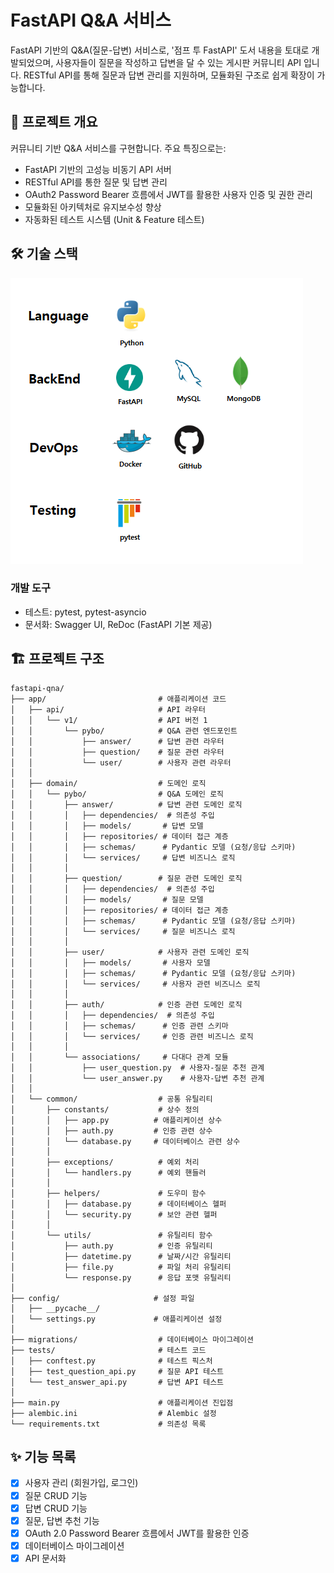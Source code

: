 # FastAPI Q&A 서비스

FastAPI 기반의 Q&A(질문-답변) 서비스로, '점프 투 FastAPI' 도서 내용을 토대로 개발되었으며, 사용자들이 질문을 작성하고 답변을 달 수 있는 게시판 커뮤니티 API 입니다. RESTful API를 통해 질문과 답변 관리를 지원하며, 모듈화된 구조로 쉽게 확장이 가능합니다.


## 🚀 프로젝트 개요

커뮤니티 기반 Q&A 서비스를 구현합니다. 주요 특징으로는:
- FastAPI 기반의 고성능 비동기 API 서버
- RESTful API를 통한 질문 및 답변 관리
- OAuth2 Password Bearer 흐름에서 JWT를 활용한 사용자 인증 및 권한 관리
- 모듈화된 아키텍처로 유지보수성 향상
- 자동화된 테스트 시스템 (Unit & Feature 테스트)


## 🛠️ 기술 스택

![기술 스택](storage/screenshots/tech-stack.png)

### 개발 도구
- 테스트: pytest, pytest-asyncio
- 문서화: Swagger UI, ReDoc (FastAPI 기본 제공)


## 🏗️ 프로젝트 구조

```text
fastapi-qna/
├── app/                         # 애플리케이션 코드
│   ├── api/                     # API 라우터
│   │   └── v1/                  # API 버전 1
│   │       └── pybo/            # Q&A 관련 엔드포인트
│   │           ├── answer/      # 답변 관련 라우터
│   │           ├── question/    # 질문 관련 라우터
│   │           └── user/        # 사용자 관련 라우터
│   │
│   ├── domain/                  # 도메인 로직
│   │   └── pybo/                # Q&A 도메인 로직
│   │       ├── answer/          # 답변 관련 도메인 로직
│   │       │   ├── dependencies/  # 의존성 주입
│   │       │   ├── models/       # 답변 모델
│   │       │   ├── repositories/ # 데이터 접근 계층
│   │       │   ├── schemas/      # Pydantic 모델 (요청/응답 스키마)
│   │       │   └── services/     # 답변 비즈니스 로직
│   │       │
│   │       ├── question/        # 질문 관련 도메인 로직
│   │       │   ├── dependencies/  # 의존성 주입
│   │       │   ├── models/       # 질문 모델
│   │       │   ├── repositories/ # 데이터 접근 계층
│   │       │   ├── schemas/      # Pydantic 모델 (요청/응답 스키마)
│   │       │   └── services/     # 질문 비즈니스 로직
│   │       │
│   │       ├── user/            # 사용자 관련 도메인 로직
│   │       │   ├── models/       # 사용자 모델
│   │       │   ├── schemas/      # Pydantic 모델 (요청/응답 스키마)
│   │       │   └── services/     # 사용자 관련 비즈니스 로직
│   │       │
│   │       ├── auth/            # 인증 관련 도메인 로직
│   │       │   ├── dependencies/  # 의존성 주입
│   │       │   ├── schemas/      # 인증 관련 스키마
│   │       │   └── services/     # 인증 관련 비즈니스 로직
│   │       │
│   │       └── associations/     # 다대다 관계 모듈
│   │           ├── user_question.py  # 사용자-질문 추천 관계
│   │           └── user_answer.py    # 사용자-답변 추천 관계
│   │
│   └── common/                  # 공통 유틸리티
│       ├── constants/           # 상수 정의
│       │   ├── app.py          # 애플리케이션 상수
│       │   ├── auth.py         # 인증 관련 상수
│       │   └── database.py     # 데이터베이스 관련 상수
│       │
│       ├── exceptions/          # 예외 처리
│       │   └── handlers.py      # 예외 핸들러
│       │
│       ├── helpers/             # 도우미 함수
│       │   ├── database.py      # 데이터베이스 헬퍼
│       │   └── security.py      # 보안 관련 헬퍼
│       │
│       └── utils/               # 유틸리티 함수
│           ├── auth.py          # 인증 유틸리티
│           ├── datetime.py      # 날짜/시간 유틸리티
│           ├── file.py          # 파일 처리 유틸리티
│           └── response.py      # 응답 포맷 유틸리티
│
├── config/                     # 설정 파일
│   ├── __pycache__/
│   └── settings.py             # 애플리케이션 설정
│
├── migrations/                  # 데이터베이스 마이그레이션
├── tests/                       # 테스트 코드
│   ├── conftest.py              # 테스트 픽스처
│   ├── test_question_api.py     # 질문 API 테스트
│   └── test_answer_api.py       # 답변 API 테스트
│
├── main.py                      # 애플리케이션 진입점
├── alembic.ini                  # Alembic 설정
└── requirements.txt             # 의존성 목록
```

## ✨ 기능 목록

- [x] 사용자 관리 (회원가입, 로그인)
- [x] 질문 CRUD 기능
- [x] 답변 CRUD 기능
- [x] 질문, 답변 추천 기능
- [x] OAuth 2.0 Password Bearer 흐름에서 JWT를 활용한 인증
- [x] 데이터베이스 마이그레이션
- [x] API 문서화